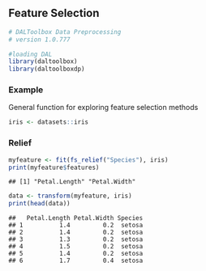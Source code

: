 ## Feature Selection


``` r
# DALToolbox Data Preprocessing
# version 1.0.777

#loading DAL
library(daltoolbox) 
library(daltoolboxdp)
```

### Example
General function for exploring feature selection methods


``` r
iris <- datasets::iris
```

### Relief


``` r
myfeature <- fit(fs_relief("Species"), iris)
print(myfeature$features)
```

```
## [1] "Petal.Length" "Petal.Width"
```

``` r
data <- transform(myfeature, iris)
print(head(data))
```

```
##   Petal.Length Petal.Width Species
## 1          1.4         0.2  setosa
## 2          1.4         0.2  setosa
## 3          1.3         0.2  setosa
## 4          1.5         0.2  setosa
## 5          1.4         0.2  setosa
## 6          1.7         0.4  setosa
```

